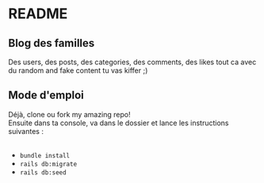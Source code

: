 # README

## Blog des familles

Des users, des posts, des categories, des comments, des likes tout ca avec du random and fake content tu vas kiffer ;)

## Mode d'emploi
Déjà, clone ou fork my amazing repo! <br/>
Ensuite dans ta console, va dans le dossier et lance les instructions suivantes :<br/>
<br/>
* `bundle install`<br/>
* `rails db:migrate`<br/>
* `rails db:seed`